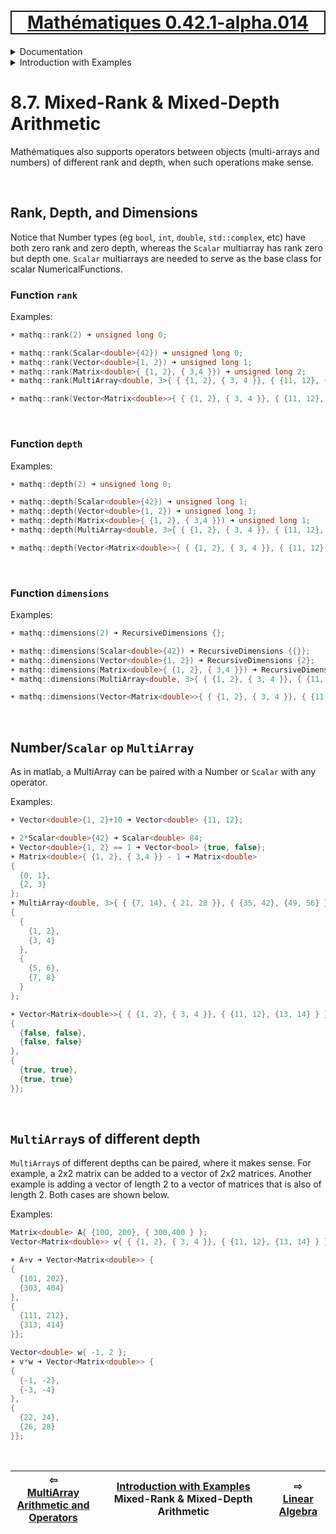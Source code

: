 [<h1 style='border: 2px solid; text-align: center'>Mathématiques 0.42.1-alpha.014</h1>](../../../README.md)

<details>

<summary>Documentation</summary>

# [Documentation](../../README.md)<br>
Chapter 1. [License](../../license/README.md)<br>
Chapter 2. [About](../../about/README.md)<br>
Chapter 3. [Why?](../../why/README.md)<br>
Chapter 4. [Objectives](../../objectives/README.md)<br>
Chapter 5. [Versioning](../../versioning/README.md)<br>
Chapter 6. [Status & Release Notes](../../status-release/README.md)<br>
Chapter 7. [Upcoming Development](../../development-schedule/README.md)<br>
Chapter 8. _Introduction with Examples_ <br>
Chapter 9. [Installation](../../installation/README.md)<br>
Chapter 10. [Your First Mathématiques Project](../../first-project/README.md)<br>
Chapter 11. [Usage Guide: Syntax, Data Types, Functions, etc](../../user-guide/README.md)<br>
Chapter 12. [Benchmarks](../../benchmarks/README.md)<br>
Chapter 13. [Tests](../../test/README.md)<br>
Chapter 14. [Developer Guide: Modifying and Extending Mathématiques](../../developer-guide/README.md)<br>


</details>



<details>

<summary>Introduction with Examples</summary>

# [8. Introduction with Examples](../README.md)<br>
8.1. [Pretty Printing and Debugging](../print-debug/README.md)<br>
8.2. [Number Systems and Arithmetic](../numbers/README.md)<br>
8.3. [Vectors, Matrices, and MultiArrays](../multiarrays/README.md)<br>
8.4. [Nested MultiArrays](../nested-multiarrays/README.md)<br>
8.5. [Special Vectors, Matrices, and MultiArrays](../special-multiarrays/README.md)<br>
8.6. [MultiArray Arithmetic and Operators](../multiarray-arithmetic/README.md)<br>
8.7. _Mixed-Rank & Mixed-Depth Arithmetic_ <br>
8.8. [Linear Algebra](../linear-algebra/README.md)<br>
8.9. [Indexing, Masks, Slicing, Sorting, etc.](../sort-mask-slice/README.md)<br>
8.10. [Common and Special Mathematical Functions](../math-functions/README.md)<br>
8.11. [Mutlivariate Calculus](../multi-var-calculus/README.md)<br>
8.12. [Calculus on Complex Number Domains](../complex-calculus/README.md)<br>
8.13. [Vector Calculus and Curvilinear Coordinates](../vector-calculus/README.md)<br>
8.14. [Tensors](../tensors/README.md)<br>
8.15. [Series and transforms](../series-transforms/README.md)<br>


</details>



# 8.7. Mixed-Rank & Mixed-Depth Arithmetic



Mathématiques also supports operators between objects (multi-arrays and numbers) of different rank and depth, when such operations make sense.

<br>

## Rank, Depth, and Dimensions
Notice that Number types (eg `bool`, `int`, `double`, `std::complex`, etc) have both zero rank and zero depth, whereas the `Scalar` multiarray has rank zero but depth one. `Scalar` multiarrays are needed to serve as the base class for scalar NumericalFunctions. 
### Function `rank`

Examples:

```C++
☀ mathq::rank(2) ➜ unsigned long 0;

☀ mathq::rank(Scalar<double>{42}) ➜ unsigned long 0;
☀ mathq::rank(Vector<double>{1, 2}) ➜ unsigned long 1;
☀ mathq::rank(Matrix<double>{ {1, 2}, { 3,4 }}) ➜ unsigned long 2;
☀ mathq::rank(MultiArray<double, 3>{ { {1, 2}, { 3, 4 }}, { {11, 12}, {13, 14} } }) ➜ unsigned long 3;

☀ mathq::rank(Vector<Matrix<double>>{ { {1, 2}, { 3, 4 }}, { {11, 12}, {13, 14} } }) ➜ unsigned long 1;
```

<br>

### Function `depth`

Examples:

```C++
☀ mathq::depth(2) ➜ unsigned long 0;

☀ mathq::depth(Scalar<double>{42}) ➜ unsigned long 1;
☀ mathq::depth(Vector<double>{1, 2}) ➜ unsigned long 1;
☀ mathq::depth(Matrix<double>{ {1, 2}, { 3,4 }}) ➜ unsigned long 1;
☀ mathq::depth(MultiArray<double, 3>{ { {1, 2}, { 3, 4 }}, { {11, 12}, {13, 14} } }) ➜ unsigned long 1;

☀ mathq::depth(Vector<Matrix<double>>{ { {1, 2}, { 3, 4 }}, { {11, 12}, {13, 14} } }) ➜ unsigned long 2;
```

<br>

### Function `dimensions`

Examples:

```C++
☀ mathq::dimensions(2) ➜ RecursiveDimensions {};

☀ mathq::dimensions(Scalar<double>{42}) ➜ RecursiveDimensions {{}};
☀ mathq::dimensions(Vector<double>{1, 2}) ➜ RecursiveDimensions {2};
☀ mathq::dimensions(Matrix<double>{ {1, 2}, { 3,4 }}) ➜ RecursiveDimensions {2⨯2};
☀ mathq::dimensions(MultiArray<double, 3>{ { {1, 2}, { 3, 4 }}, { {11, 12}, {13, 14} } }) ➜ RecursiveDimensions {2⨯2⨯2};

☀ mathq::dimensions(Vector<Matrix<double>>{ { {1, 2}, { 3, 4 }}, { {11, 12}, {13, 14} } }) ➜ RecursiveDimensions {2, 2⨯2};
```

<br>

## Number/`Scalar` `op` `MultiArray`
As in matlab, a MultiArray can be paired with a Number or `Scalar` with any operator.

Examples:

```C++
☀ Vector<double>{1, 2}+10 ➜ Vector<double> {11, 12};

☀ 2*Scalar<double>{42} ➜ Scalar<double> 84;
☀ Vector<double>{1, 2} == 1 ➜ Vector<bool> {true, false};
☀ Matrix<double>{ {1, 2}, { 3,4 }} - 1 ➜ Matrix<double> 
{
  {0, 1},
  {2, 3}
};
☀ MultiArray<double, 3>{ { {7, 14}, { 21, 28 }}, { {35, 42}, {49, 56} } } / 7 ➜ MultiArray<double, rank=3> 
{
  {
    {1, 2},
    {3, 4}
  },
  {
    {5, 6},
    {7, 8}
  }
};

☀ Vector<Matrix<double>>{ { {1, 2}, { 3, 4 }}, { {11, 12}, {13, 14} } } > 5 ➜ Vector<Matrix<bool>> {
{
  {false, false},
  {false, false}
}, 
{
  {true, true},
  {true, true}
}};
```

<br>

## `MultiArray`s of different depth
`MultiArray`s of different depths can be paired, where it makes sense.
For example, a 2x2 matrix can be added to a vector of 2x2 matrices.
Another example is adding a vector of length 2 to a vector of matrices that is also of length 2. Both cases are shown below.  

Examples:

```C++
Matrix<double> A{ {100, 200}, { 300,400 } };
Vector<Matrix<double>> v{ { {1, 2}, { 3, 4 }}, { {11, 12}, {13, 14} } };

☀ A+v ➜ Vector<Matrix<double>> {
{
  {101, 202},
  {303, 404}
}, 
{
  {111, 212},
  {313, 414}
}};

Vector<double> w{ -1, 2 };
☀ v*w ➜ Vector<Matrix<double>> {
{
  {-1, -2},
  {-3, -4}
}, 
{
  {22, 24},
  {26, 28}
}};
```

<br>



| ⇦ <br />[MultiArray Arithmetic and Operators](../multiarray-arithmetic/README.md)  | [Introduction with Examples](../README.md)<br />Mixed-Rank & Mixed-Depth Arithmetic<br /><img width=1000/> | ⇨ <br />[Linear Algebra](../linear-algebra/README.md)   |
| ------------ | :-------------------------------: | ------------ |

